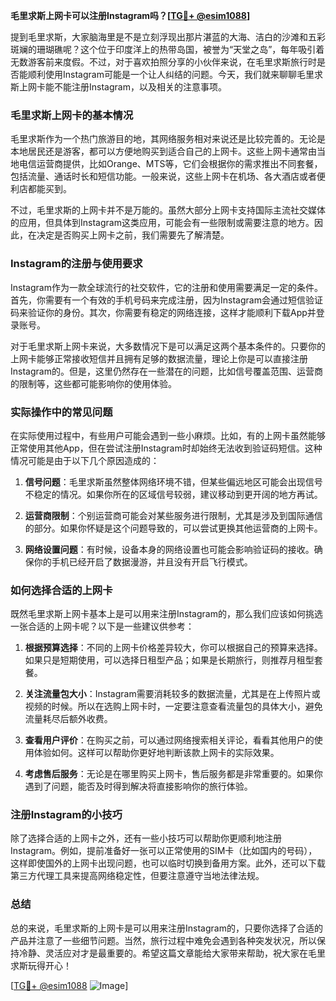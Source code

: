 **毛里求斯上网卡可以注册Instagram吗？[[TG💪+ @esim1088](https://t.me/s/esim1088)]**

提到毛里求斯，大家脑海里是不是立刻浮现出那片湛蓝的大海、洁白的沙滩和五彩斑斓的珊瑚礁呢？这个位于印度洋上的热带岛国，被誉为“天堂之岛”，每年吸引着无数游客前来度假。不过，对于喜欢拍照分享的小伙伴来说，在毛里求斯旅行时是否能顺利使用Instagram可能是一个让人纠结的问题。今天，我们就来聊聊毛里求斯上网卡能不能注册Instagram，以及相关的注意事项。

### **毛里求斯上网卡的基本情况**

毛里求斯作为一个热门旅游目的地，其网络服务相对来说还是比较完善的。无论是本地居民还是游客，都可以方便地购买到适合自己的上网卡。这些上网卡通常由当地电信运营商提供，比如Orange、MTS等，它们会根据你的需求推出不同套餐，包括流量、通话时长和短信功能。一般来说，这些上网卡在机场、各大酒店或者便利店都能买到。

不过，毛里求斯的上网卡并不是万能的。虽然大部分上网卡支持国际主流社交媒体的应用，但具体到Instagram这类应用，可能会有一些限制或需要注意的地方。因此，在决定是否购买上网卡之前，我们需要先了解清楚。

### **Instagram的注册与使用要求**

Instagram作为一款全球流行的社交软件，它的注册和使用需要满足一定的条件。首先，你需要有一个有效的手机号码来完成注册，因为Instagram会通过短信验证码来验证你的身份。其次，你需要有稳定的网络连接，这样才能顺利下载App并登录账号。

对于毛里求斯上网卡来说，大多数情况下是可以满足这两个基本条件的。只要你的上网卡能够正常接收短信并且拥有足够的数据流量，理论上你是可以直接注册Instagram的。但是，这里仍然存在一些潜在的问题，比如信号覆盖范围、运营商的限制等，这些都可能影响你的使用体验。

### **实际操作中的常见问题**

在实际使用过程中，有些用户可能会遇到一些小麻烦。比如，有的上网卡虽然能够正常使用其他App，但在尝试注册Instagram时却始终无法收到验证码短信。这种情况可能是由于以下几个原因造成的：

1. **信号问题**：毛里求斯虽然整体网络环境不错，但某些偏远地区可能会出现信号不稳定的情况。如果你所在的区域信号较弱，建议移动到更开阔的地方再试。
   
2. **运营商限制**：个别运营商可能会对某些服务进行限制，尤其是涉及到国际通信的部分。如果你怀疑是这个问题导致的，可以尝试更换其他运营商的上网卡。

3. **网络设置问题**：有时候，设备本身的网络设置也可能会影响验证码的接收。确保你的手机已经开启了数据漫游，并且没有开启飞行模式。

### **如何选择合适的上网卡**

既然毛里求斯上网卡基本上是可以用来注册Instagram的，那么我们应该如何挑选一张合适的上网卡呢？以下是一些建议供参考：

1. **根据预算选择**：不同的上网卡价格差异较大，你可以根据自己的预算来选择。如果只是短期使用，可以选择日租型产品；如果是长期旅行，则推荐月租型套餐。

2. **关注流量包大小**：Instagram需要消耗较多的数据流量，尤其是在上传照片或视频的时候。所以在选购上网卡时，一定要注意查看流量包的具体大小，避免流量耗尽后额外收费。

3. **查看用户评价**：在购买之前，可以通过网络搜索相关评论，看看其他用户的使用体验如何。这样可以帮助你更好地判断该款上网卡的实际效果。

4. **考虑售后服务**：无论是在哪里购买上网卡，售后服务都是非常重要的。如果你遇到了问题，能否及时得到解决将直接影响你的旅行体验。

### **注册Instagram的小技巧**

除了选择合适的上网卡之外，还有一些小技巧可以帮助你更顺利地注册Instagram。例如，提前准备好一张可以正常使用的SIM卡（比如国内的号码），这样即使国外的上网卡出现问题，也可以临时切换到备用方案。此外，还可以下载第三方代理工具来提高网络稳定性，但要注意遵守当地法律法规。

### **总结**

总的来说，毛里求斯的上网卡是可以用来注册Instagram的，只要你选择了合适的产品并注意了一些细节问题。当然，旅行过程中难免会遇到各种突发状况，所以保持冷静、灵活应对才是最重要的。希望这篇文章能给大家带来帮助，祝大家在毛里求斯玩得开心！

[[TG💪+ @esim1088](https://t.me/s/esim1088) ![Image](https://i.postimg.cc/4NQfJmqS/Snipaste-2025-05-13-00-14-12.png)]
